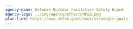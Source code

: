```yaml
---
agency-name: Defense Nuclear Facilities Safety Board
agency-logo: ../img/agency/other/DNFSB.png
plan-link: https://www.dnfsb.gov/about/strategic-goals
---
```

